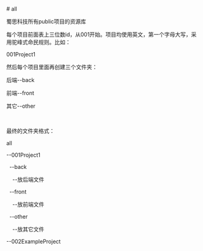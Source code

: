 <p>
    # all
</p>
<p>
    蜀思科技所有public项目的资源库
</p>
<p>
    每个项目前面表上三位数id，从001开始。项目均使用英文，第一个字母大写，采用驼峰式命民规则。比如：
</p>
<p>
    001Project1
</p>
<p>
    然后每个项目里面再创建三个文件夹：
</p>
<p>
    后端--back
</p>
<p>
    前端--front
</p>
<p>
    其它--other
</p>
<p>
    <br/>
</p>
<p>
    最终的文件夹格式：
</p>
<p>
    all
</p>
<p>
    --001Project1
</p>
<p>
    &nbsp; --back
</p>
<p>
    &nbsp; &nbsp; --放后端文件
</p>
<p>
    &nbsp; --front
</p>
<p>
    &nbsp; &nbsp; --放前端文件
</p>
<p>
    &nbsp; --other
</p>
<p>
    &nbsp; &nbsp; --放其它文件
</p>
<p>
    --002ExampleProject
</p>
<p>
    <br/>
</p>
  
